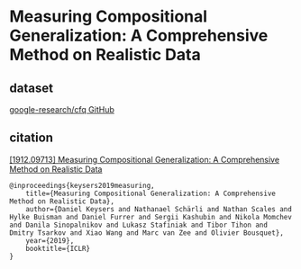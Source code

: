 # Measuring Compositional Generalization: A Comprehensive Method on Realistic Data

## dataset 

[google-research/cfq GitHub](https://github.com/google-research/google-research/tree/master/cfq)

## citation

[[1912.09713] Measuring Compositional Generalization: A Comprehensive Method on Realistic Data](https://arxiv.org/abs/1912.09713)

```
@inproceedings{keysers2019measuring,
    title={Measuring Compositional Generalization: A Comprehensive Method on Realistic Data},
    author={Daniel Keysers and Nathanael Schärli and Nathan Scales and Hylke Buisman and Daniel Furrer and Sergii Kashubin and Nikola Momchev and Danila Sinopalnikov and Lukasz Stafiniak and Tibor Tihon and Dmitry Tsarkov and Xiao Wang and Marc van Zee and Olivier Bousquet},
    year={2019},
    booktitle={ICLR}
}
```